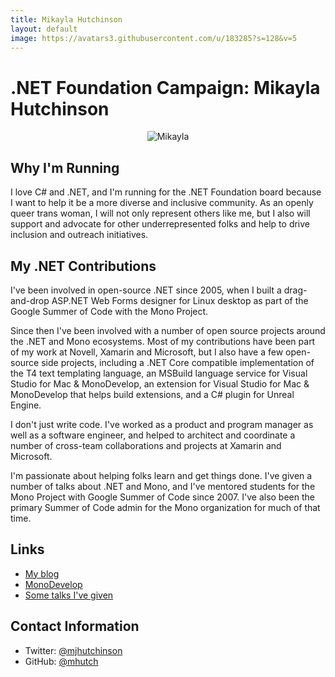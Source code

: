 ```yaml
---
title: Mikayla Hutchinson
layout: default
image: https://avatars3.githubusercontent.com/u/183285?s=128&v=5
---
```


# .NET Foundation Campaign: Mikayla Hutchinson

<div align="center">
<img alt="Mikayla" src="https://avatars3.githubusercontent.com/u/183285?s=128&v=5" style="border-radius: 5%" />
</div>

## Why I'm Running

I love C# and .NET, and I'm running for the .NET Foundation board because I want to help it be a more diverse and inclusive community. As an openly queer trans woman, I will not only represent others like me, but I also will support and advocate for other underrepresented folks and help to drive inclusion and outreach initiatives.

## My .NET Contributions

I've been involved in open-source .NET since 2005, when I built a drag-and-drop ASP.NET Web Forms designer for Linux desktop as part of the Google Summer of Code with the Mono Project.

Since then I've been involved with a number of open source projects around the .NET and Mono ecosystems. Most of my contributions have been part of my work at Novell, Xamarin and Microsoft, but I also have a few open-source side projects, including a .NET Core compatible implementation of the T4 text templating language, an MSBuild language service for Visual Studio for Mac & MonoDevelop, an extension for Visual Studio for Mac & MonoDevelop that helps build extensions, and a C# plugin for
Unreal Engine.

I don't just write code. I've worked as a product and program manager as well as a software engineer, and helped to architect and coordinate a number of cross-team collaborations and projects at Xamarin and Microsoft.

I'm passionate about helping folks learn and get things done. I've given a number of talks about .NET and Mono, and I've mentored students for the Mono Project with Google Summer of Code since 2007. I've also been the primary Summer of Code admin for the Mono organization for much of that time.

## Links
* [My blog](https://mhut.ch)
* [MonoDevelop](https://github.com/mono/monodevelop)
* [Some talks I've given](https://mhut.ch/talks)

## Contact Information
* Twitter: [@mjhutchinson](https://twitter.com/mjhutchinson)
* GitHub: [@mhutch](https://github.com/mhutch)
